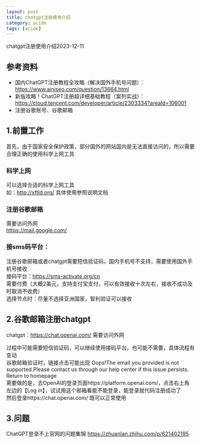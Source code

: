 ```yaml
---
layout: post
title: chatgpt注册使用介绍
category: acide
tags: [acide]
---
```


chatgpt注册使用介绍2023-12-11

## 参考资料
- 国内ChatGPT注册教程全攻略（解决国外手机号问题）：https://www.ainiseo.com/question/13664.html
- 新版攻略！ChatGPT注册超详细基础教程（案列实战）：https://cloud.tencent.com/developer/article/2303334?areaId=106001
- 注册谷歌账号、谷歌邮箱

## 1.前置工作
首先，由于国家安全保护政策，部分国外的网站国内是无法直接访问的，所以需要合理正确的使用科学上网工具  

### 科学上网 
可以选择合适的科学上网工具        
如：http://xftld.org/  具体使用参照说明文档     

### 注册谷歌邮箱
需要访问外网         
https://mail.google.com/      
 
### 接sms码平台：
注册谷歌邮箱或者chatgpt需要短信验证码，国内手机号不支持，需要使用国外手机号接收    
接码平台：https://sms-activate.org/cn    
需要付费（大概2美元，支持支付宝支付，可以有效接收十次左右，接收不成功及时取消不收费）    
选择节点时：尽量不选择亚洲国家，智利验证可以接收    

## 2.谷歌邮箱注册chatgpt
chatgpt：https://chat.openai.com/ 需要访问外网 

过程中可能需要短信验证码，可以继续使用接码平台，也可能不需要，具体流程有变动  
谷歌邮箱验证时，链接点击可能出现  Oops!The email you provided is not supported.Please contact us through our help center if this issue persists. Return to homepage   
需要做的是，去OpenAI的登录页面https://platform.openai.com/，点击右上角左边的【Log in】，试试用这个邮箱看能不能登录，能登录就代码注册成功了  
然后登录https://chat.openai.com/ 既可以正常使用  

## 3.问题
ChatGPT登录不上官网的问题集锦 https://zhuanlan.zhihu.com/p/621402195